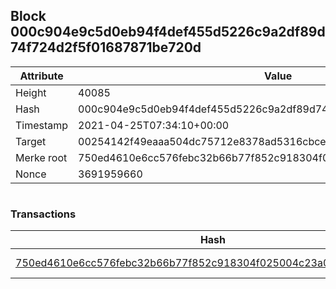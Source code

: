 ## Block 000c904e9c5d0eb94f4def455d5226c9a2df89d74f724d2f5f01687871be720d

Attribute | Value
--- | ---
Height | 40085
Hash | 000c904e9c5d0eb94f4def455d5226c9a2df89d74f724d2f5f01687871be720d
Timestamp | 2021-04-25T07:34:10+00:00
Target | 00254142f49eaaa504dc75712e8378ad5316cbcead634704b3734b6271167cc4
Merke root | 750ed4610e6cc576febc32b66b77f852c918304f025004c23a0a8e3bb127e78d
Nonce | 3691959660

```

```

### Transactions

Hash | Amount
--- | ---
[750ed4610e6cc576febc32b66b77f852c918304f025004c23a0a8e3bb127e78d](750ed4610e6cc576febc32b66b77f852c918304f025004c23a0a8e3bb127e78d.md) | 10.00000000 SKEPTI 
